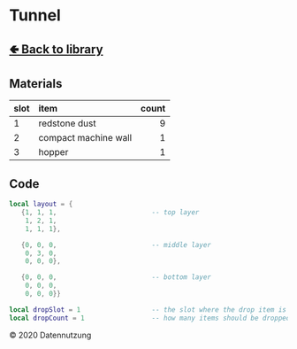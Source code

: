 # Tunnel

## [🢀 Back to library](../library.md)

## Materials

slot| item                 | count
:---|:---------------------|-----:
1   | redstone dust        |     9
2   | compact machine wall |     1
3   | hopper               |     1

## Code

```lua
local layout = {
   {1, 1, 1,                        -- top layer
    1, 2, 1,
    1, 1, 1},

   {0, 0, 0,                        -- middle layer
    0, 3, 0,
    0, 0, 0},

   {0, 0, 0,                        -- bottom layer
    0, 0, 0,
    0, 0, 0}}

local dropSlot = 1                  -- the slot where the drop item is
local dropCount = 1                 -- how many items should be dropped
```

&copy; 2020 Datennutzung
